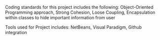 Coding standards for this project includes the following:
Object-Oriented Programming approach, Strong Cohesion, Loose Coupling, Encapsulation within classes to hide important information from user

Tools used for Project includes:
NetBeans, Visual Paradigm, Github integration
